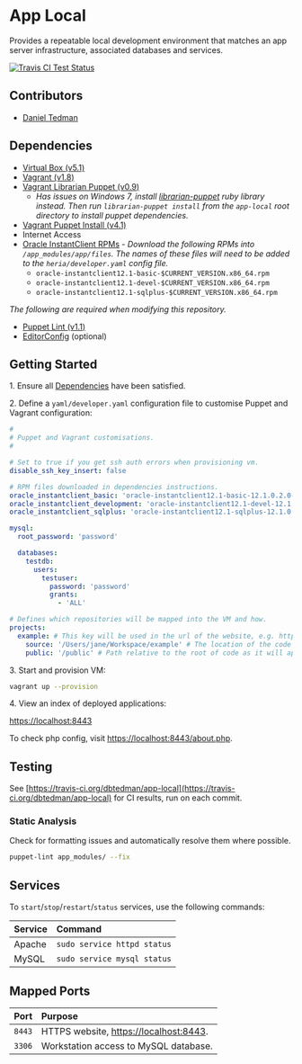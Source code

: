 
# App Local

Provides a repeatable local development environment that matches an app server infrastructure, associated databases and services.

[![Travis CI Test Status](https://travis-ci.org/dbtedman/app-local.svg)](https://travis-ci.org/dbtedman/app-local)

## Contributors

* [Daniel Tedman](http://danieltedman.com)

## Dependencies

* [Virtual Box (v5.1)](https://www.virtualbox.org/)
* [Vagrant (v1.8)](https://www.vagrantup.com)
* [Vagrant Librarian Puppet (v0.9)](https://github.com/mhahn/vagrant-librarian-puppet)
    * *Has issues on Windows 7, install [librarian-puppet](https://github.com/rodjek/librarian-puppet) ruby library instead. Then run `librarian-puppet install` from the `app-local` root directory to install puppet dependencies.*
* [Vagrant Puppet Install (v4.1)](https://github.com/petems/vagrant-puppet-install)
* Internet Access
* [Oracle InstantClient RPMs](http://www.oracle.com/technetwork/topics/linuxx86-64soft-092277.html) - *Download the following RPMs into `/app_modules/app/files`. The names of these files will need to be added to the `heria/developer.yaml` config file.*
    * `oracle-instantclient12.1-basic-$CURRENT_VERSION.x86_64.rpm`
    * `oracle-instantclient12.1-devel-$CURRENT_VERSION.x86_64.rpm`
    * `oracle-instantclient12.1-sqlplus-$CURRENT_VERSION.x86_64.rpm`

*The following are required when modifying this repository.*

* [Puppet Lint (v1.1)](http://puppet-lint.com/)
* [EditorConfig](http://editorconfig.org/#download) (optional)

## Getting Started

1\. Ensure all [Dependencies](#dependencies) have been satisfied.

2\. Define a `yaml/developer.yaml` configuration file to customise Puppet and Vagrant configuration:

```yaml
#
# Puppet and Vagrant customisations.
#

# Set to true if you get ssh auth errors when provisioning vm.
disable_ssh_key_insert: false

# RPM files downloaded in dependencies instructions.
oracle_instantclient_basic: 'oracle-instantclient12.1-basic-12.1.0.2.0-1.x86_64.rpm'
oracle_instantclient_development: 'oracle-instantclient12.1-devel-12.1.0.2.0-1.x86_64.rpm'
oracle_instantclient_sqlplus: 'oracle-instantclient12.1-sqlplus-12.1.0.2.0-1.x86_64.rpm'

mysql:
  root_password: 'password'

  databases:
    testdb:
      users:
        testuser:
          password: 'password'
          grants:
            - 'ALL'

# Defines which repositories will be mapped into the VM and how.
projects:
  example: # This key will be used in the url of the website, e.g. https://localhost:8443/example
    source: '/Users/jane/Workspace/example' # The location of the code on the development machine. Use '/' or '\' based on OS.
    public: '/public' # Path relative to the root of code as it will appear in the vm. (Uses '/' here even if source is on Windows)
```

3\. Start and provision VM:

```bash
vagrant up --provision
```

4\. View an index of deployed applications:

[https://localhost:8443](https://localhost:8443)

To check php config, visit [https://localhost:8443/about.php](https://localhost:8443/about.php).

## Testing

See [https://travis-ci.org/dbtedman/app-local](https://travis-ci.org/dbtedman/app-local) for CI results, run on each commit.

### Static Analysis

Check for formatting issues and automatically resolve them where possible.

```bash
puppet-lint app_modules/ --fix
```

## Services

To `start`/`stop`/`restart`/`status` services, use the following commands:

| Service | Command |
|:---|:---|
| Apache | `sudo service httpd status` |
| MySQL | `sudo service mysql status` |


## Mapped Ports

| Port | Purpose |
|:---|:---|
| `8443` | HTTPS website, [https://localhost:8443](https://localhost:8443). |
| `3306` | Workstation access to MySQL database. |
